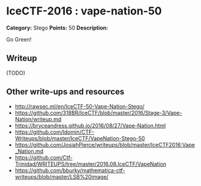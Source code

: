 # IceCTF-2016 : vape-nation-50

**Category:** Stego
**Points:** 50
**Description:**

Go Green!

## Writeup

(TODO)

## Other write-ups and resources

* http://rawsec.ml/en/IceCTF-50-Vape-Nation-Stego/
* https://github.com/318BR/IceCTF/blob/master/2016/Stage-3/Vape-Nation/writeup.md
* https://bryceandress.github.io/2016/08/27/Vape-Nation.html
* https://github.com/Idomin/CTF-Writeups/blob/master/IceCTF/VapeNation-Stego-50
* https://github.com/JosiahPierce/writeups/blob/master/IceCTF2016:Vape_Nation.md
* https://github.com/Ctf-Trinidad/WRITEUPS/tree/master/2016.08.IceCTF/VapeNation
* https://github.com/bburky/mathematica-ctf-writeups/blob/master/LSB%20image/
